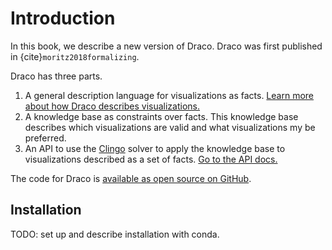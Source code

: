 # Introduction

In this book, we describe a new version of Draco. Draco was first published in {cite}`moritz2018formalizing`.

Draco has three parts.

1. A general description language for visualizations as facts. [Learn more about how Draco describes visualizations.](facts/intro.md)
2. A knowledge base as constraints over facts. This knowledge base describes which visualizations are valid and what visualizations my be preferred.
3. An API to use the [Clingo](https://potassco.org/clingo/) solver to apply the knowledge base to visualizations described as a set of facts. [Go to the API docs.](api/intro.md)

The code for Draco is [available as open source on GitHub](https://github.com/cmudig/draco2).

## Installation

TODO: set up and describe installation with conda.
